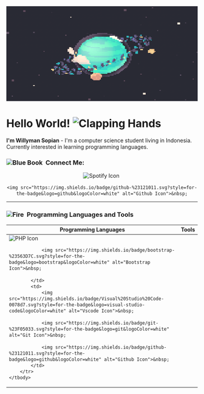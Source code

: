 <div align="center">
    <img src="https://github.com/willymansopian/willymansopian/blob/main/assets/img/planet.gif" alt="Dashboard" width="100%" height="250">
</div>

<h1> Hello World! <img src="https://raw.githubusercontent.com/Tarikul-Islam-Anik/Animated-Fluent-Emojis/master/Emojis/Hand%20gestures/Clapping%20Hands.png" alt="Clapping Hands" width="15" height="15" /> </h1>

<p><b>I'm Willyman Sopian</b> - I'm a computer science student living in Indonesia. Currently interested in learning programming languages.</p>

<h3>
    <img src="https://raw.githubusercontent.com/Tarikul-Islam-Anik/Animated-Fluent-Emojis/master/Emojis/Objects/Blue%20Book.png" alt="Blue Book" width="15" height="15" />&nbsp; Connect Me:
</h3>

<div align="center">
    <img src="https://img.shields.io/badge/Spotify-1ED760?&style=for-the-badge&logo=spotify&logoColor=white" alt="Spotify Icon">&nbsp;
    
    <img src="https://img.shields.io/badge/github-%23121011.svg?style=for-the-badge&logo=github&logoColor=white" alt="Github Icon">&nbsp;
</div>

<hr>

<h3>
    <img src="https://raw.githubusercontent.com/Tarikul-Islam-Anik/Animated-Fluent-Emojis/master/Emojis/Travel%20and%20places/Fire.png" alt="Fire" width="15" height="15" />&nbsp; Programming Languages and Tools
</h3>
<table>
    <thead>
        <tr>
            <th>Programming Languages</th>
            <th>Tools</th>
        </tr>
    </thead>
    <tbody>
        <tr>
            <td>
                <img src="https://img.shields.io/badge/php-%23777BB4.svg?style=for-the-badge&logo=php&logoColor=white" alt="PHP Icon">&nbsp;

                <img src="https://img.shields.io/badge/bootstrap-%23563D7C.svg?style=for-the-badge&logo=bootstrap&logoColor=white" alt="Bootstrap Icon">&nbsp;

            </td>
            <td>
                <img src="https://img.shields.io/badge/Visual%20Studio%20Code-0078d7.svg?style=for-the-badge&logo=visual-studio-code&logoColor=white" alt="Vscode Icon">&nbsp;

                <img src="https://img.shields.io/badge/git-%23F05033.svg?style=for-the-badge&logo=git&logoColor=white" alt="Git Icon">&nbsp;

                <img src="https://img.shields.io/badge/github-%23121011.svg?style=for-the-badge&logo=github&logoColor=white" alt="Github Icon">&nbsp;
            </td>
        </tr>
    </tbody>

</table>

